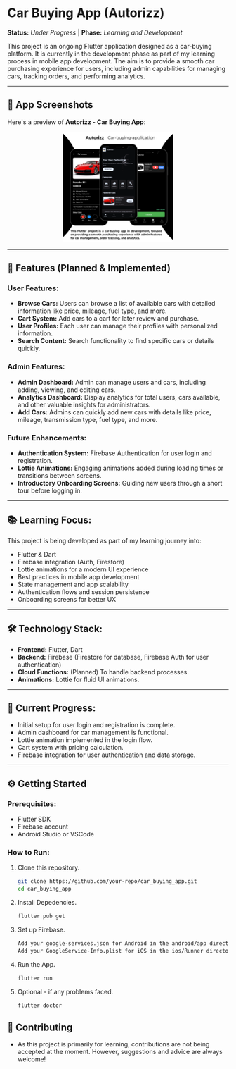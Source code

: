 # Car Buying App (Autorizz)

**Status:** _Under Progress_ | **Phase:** _Learning and Development_

This project is an ongoing Flutter application designed as a car-buying platform. It is currently in the development phase as part of my learning process in mobile app development. The aim is to provide a smooth car purchasing experience for users, including admin capabilities for managing cars, tracking orders, and performing analytics.

---

## 📱 App Screenshots

Here's a preview of **Autorizz - Car Buying App**:

<p align="center">
  <img src="assets/post.png" alt="App Screenshot 1" width="250"/>

---

## 🚀 Features (Planned & Implemented)

### User Features:

- **Browse Cars:** Users can browse a list of available cars with detailed information like price, mileage, fuel type, and more.
- **Cart System:** Add cars to a cart for later review and purchase.
- **User Profiles:** Each user can manage their profiles with personalized information.
- **Search Content:** Search functionality to find specific cars or details quickly.

### Admin Features:

- **Admin Dashboard:** Admin can manage users and cars, including adding, viewing, and editing cars.
- **Analytics Dashboard:** Display analytics for total users, cars available, and other valuable insights for administrators.
- **Add Cars:** Admins can quickly add new cars with details like price, mileage, transmission type, fuel type, and more.

### Future Enhancements:

- **Authentication System:** Firebase Authentication for user login and registration.
- **Lottie Animations:** Engaging animations added during loading times or transitions between screens.
- **Introductory Onboarding Screens:** Guiding new users through a short tour before logging in.

---

## 📚 Learning Focus:

This project is being developed as part of my learning journey into:

- Flutter & Dart
- Firebase integration (Auth, Firestore)
- Lottie animations for a modern UI experience
- Best practices in mobile app development
- State management and app scalability
- Authentication flows and session persistence
- Onboarding screens for better UX

---

## 🛠️ Technology Stack:

- **Frontend:** Flutter, Dart
- **Backend:** Firebase (Firestore for database, Firebase Auth for user authentication)
- **Cloud Functions:** (Planned) To handle backend processes.
- **Animations:** Lottie for fluid UI animations.

---

## 🚧 Current Progress:

- Initial setup for user login and registration is complete.
- Admin dashboard for car management is functional.
- Lottie animation implemented in the login flow.
- Cart system with pricing calculation.
- Firebase integration for user authentication and data storage.

---

## ⚙️ Getting Started

### Prerequisites:

- Flutter SDK
- Firebase account
- Android Studio or VSCode

### How to Run:

1. Clone this repository.

   ```bash
   git clone https://github.com/your-repo/car_buying_app.git
   cd car_buying_app
   ```

2. Install Depedencies.

   ```bash
   flutter pub get
   ```

3. Set up Firebase.

   ```bash
   Add your google-services.json for Android in the android/app directory.
   Add your GoogleService-Info.plist for iOS in the ios/Runner directory.
   ```

4. Run the App.

   ```bash
   flutter run
   ```

5. Optional - if any problems faced.

   ```bash
   flutter doctor
   ```

## 🌱 Contributing

- As this project is primarily for learning, contributions are not being accepted at the moment. However, suggestions and advice are always welcome!
